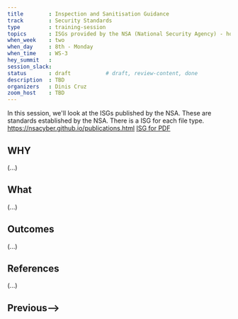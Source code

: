 ```yaml
---
title        : Inspection and Sanitisation Guidance
track        : Security Standards
type         : training-session
topics       : ISGs provided by the NSA (National Security Agency) - how to protect files to this standard
when_week    : two
when_day     : 8th - Monday
when_time    : WS-3
hey_summit   :
session_slack: 
status       : draft           # draft, review-content, done
description  : TBD
organizers   : Dinis Cruz
zoom_host    : TBD
---
```


In this session, we'll look at the ISGs published by the NSA. These are standards established by the NSA. There is a ISG for each file type. 
https://nsacyber.github.io/publications.html
[ISG for PDF](https://apps.nsa.gov/iaarchive/library/reports/pdf_inspection_and_sanitization_guidance_v1_0-20171206.cfm)

## WHY

(...)

## What

(...)

## Outcomes

(...)

## References

(...)


## Previous-->

